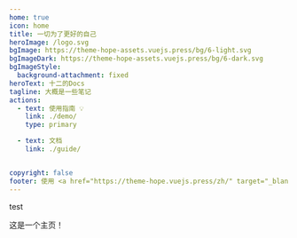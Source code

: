 ```yaml
---
home: true
icon: home
title: 一切为了更好的自己
heroImage: /logo.svg
bgImage: https://theme-hope-assets.vuejs.press/bg/6-light.svg
bgImageDark: https://theme-hope-assets.vuejs.press/bg/6-dark.svg
bgImageStyle:
  background-attachment: fixed
heroText: 十二的Docs
tagline: 大概是一些笔记
actions:
  - text: 使用指南 💡
    link: ./demo/
    type: primary

  - text: 文档
    link: ./guide/


copyright: false
footer: 使用 <a href="https://theme-hope.vuejs.press/zh/" target="_blank">VuePress Theme Hope</a> 主题 | MIT 协议, 版权所有 © 2019-present Mr.Hope
---
```


test

这是一个主页！
